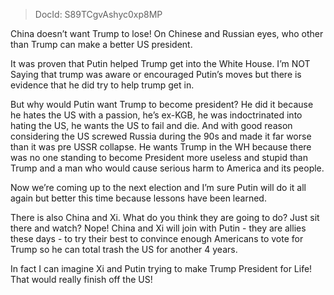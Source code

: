 > DocId: S89TCgvAshyc0xp8MP

China doesn’t want Trump to lose! On Chinese and Russian eyes, who other than Trump can make a better US president.

It was proven that Putin helped Trump get into the White House. I’m NOT Saying that trump was aware or encouraged Putin’s moves but there is evidence that he did try to help trump get in.

But why would Putin want Trump to become president? He did it because he hates the US with a passion, he’s ex-KGB, he was indoctrinated into hating the US, he wants the US to fail and die. And with good reason considering the US screwed Russia during the 90s and made it far worse than it was pre USSR collapse. He wants Trump in the WH because there was no one standing to become President more useless and stupid than Trump and a man who would cause serious harm to America and its people.

Now we’re coming up to the next election and I’m sure Putin will do it all again but better this time because lessons have been learned.

There is also China and Xi. What do you think they are going to do? Just sit there and watch? Nope! China and Xi will join with Putin - they are allies these days - to try their best to convince enough Americans to vote for Trump so he can total trash the US for another 4 years.

In fact I can imagine Xi and Putin trying to make Trump President for Life! That would really finish off the US!
